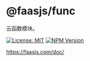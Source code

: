 # @faasjs/func

云函数模块。

[![License: MIT](https://img.shields.io/npm/l/@faasjs/func.svg)](https://github.com/faasjs/faasjs/blob/master/packages/faasjs/func/LICENSE)
[![NPM Version](https://img.shields.io/npm/v/@faasjs/func.svg)](https://www.npmjs.com/package/@faasjs/func)

https://faasjs.com/doc/
